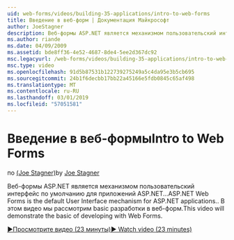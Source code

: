 ```yaml
---
uid: web-forms/videos/building-35-applications/intro-to-web-forms
title: Введение в веб-форм | Документация Майкрософт
author: JoeStagner
description: Веб-формы ASP.NET является механизмом пользовательский интерфейс по умолчанию для приложений ASP.NET... В этом видео мы рассмотрим basic разработки в веб-форм.
ms.author: riande
ms.date: 04/09/2009
ms.assetid: bde8ff36-4e52-4687-8de4-5ee2d367dc92
msc.legacyurl: /web-forms/videos/building-35-applications/intro-to-web-forms
msc.type: video
ms.openlocfilehash: 91d5b87531b122739275249a5c4da95e3b5cb695
ms.sourcegitcommit: 24b1f6decbb17bb22a45166e5fdb0845c65af498
ms.translationtype: MT
ms.contentlocale: ru-RU
ms.lasthandoff: 03/01/2019
ms.locfileid: "57051581"
---
```

<a name="intro-to-web-forms"></a><span data-ttu-id="93715-104">Введение в веб-формы</span><span class="sxs-lookup"><span data-stu-id="93715-104">Intro to Web Forms</span></span>
====================
<span data-ttu-id="93715-105">по [(Joe Stagner)](https://github.com/JoeStagner)</span><span class="sxs-lookup"><span data-stu-id="93715-105">by [Joe Stagner](https://github.com/JoeStagner)</span></span>

<span data-ttu-id="93715-106">Веб-формы ASP.NET является механизмом пользовательский интерфейс по умолчанию для приложений ASP.NET...</span><span class="sxs-lookup"><span data-stu-id="93715-106">ASP.NET Web Forms is the default User Interface mechanism for ASP.NET applications..</span></span> <span data-ttu-id="93715-107">В этом видео мы рассмотрим basic разработки в веб-форм.</span><span class="sxs-lookup"><span data-stu-id="93715-107">This video will demonstrate the basic of developing with Web Forms.</span></span>

[<span data-ttu-id="93715-108">&#9654;Просмотрите видео (23 минуты)</span><span class="sxs-lookup"><span data-stu-id="93715-108">&#9654; Watch video (23 minutes)</span></span>](https://channel9.msdn.com/Blogs/ASP-NET-Site-Videos/intro-to-web-forms)
